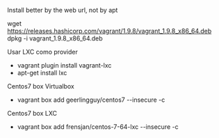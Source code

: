 Install better by the web url, not by apt

wget https://releases.hashicorp.com/vagrant/1.9.8/vagrant_1.9.8_x86_64.deb
dpkg -i vagrant_1.9.8_x86_64.deb


Usar LXC como provider
  - vagrant plugin install vagrant-lxc
  - apt-get install lxc

Centos7 box Virtualbox 
  - vagrant box add geerlingguy/centos7 --insecure -c 

Centos7 box LXC
  - vagrant box add frensjan/centos-7-64-lxc --insecure -c 


